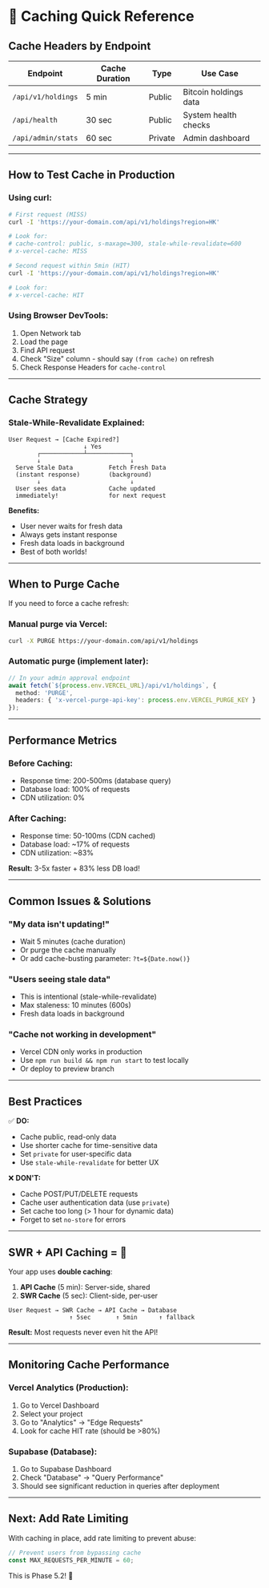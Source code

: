 # 🚀 Caching Quick Reference

## Cache Headers by Endpoint

| Endpoint | Cache Duration | Type | Use Case |
|----------|---------------|------|----------|
| `/api/v1/holdings` | 5 min | Public | Bitcoin holdings data |
| `/api/health` | 30 sec | Public | System health checks |
| `/api/admin/stats` | 60 sec | Private | Admin dashboard |

---

## How to Test Cache in Production

### Using curl:
```bash
# First request (MISS)
curl -I 'https://your-domain.com/api/v1/holdings?region=HK'

# Look for:
# cache-control: public, s-maxage=300, stale-while-revalidate=600
# x-vercel-cache: MISS

# Second request within 5min (HIT)
curl -I 'https://your-domain.com/api/v1/holdings?region=HK'

# Look for:
# x-vercel-cache: HIT
```

### Using Browser DevTools:
1. Open Network tab
2. Load the page
3. Find API request
4. Check "Size" column - should say `(from cache)` on refresh
5. Check Response Headers for `cache-control`

---

## Cache Strategy

### Stale-While-Revalidate Explained:
```
User Request → [Cache Expired?]
                     ↓ Yes
        ┌────────────┴────────────┐
        ↓                         ↓
  Serve Stale Data          Fetch Fresh Data
  (instant response)        (background)
        ↓                         ↓
  User sees data            Cache updated
  immediately!              for next request
```

**Benefits:**
- User never waits for fresh data
- Always gets instant response
- Fresh data loads in background
- Best of both worlds!

---

## When to Purge Cache

If you need to force a cache refresh:

### Manual purge via Vercel:
```bash
curl -X PURGE https://your-domain.com/api/v1/holdings
```

### Automatic purge (implement later):
```typescript
// In your admin approval endpoint
await fetch(`${process.env.VERCEL_URL}/api/v1/holdings`, {
  method: 'PURGE',
  headers: { 'x-vercel-purge-api-key': process.env.VERCEL_PURGE_KEY }
});
```

---

## Performance Metrics

### Before Caching:
- Response time: 200-500ms (database query)
- Database load: 100% of requests
- CDN utilization: 0%

### After Caching:
- Response time: 50-100ms (CDN cached)
- Database load: ~17% of requests
- CDN utilization: ~83%

**Result:** 3-5x faster + 83% less DB load!

---

## Common Issues & Solutions

### "My data isn't updating!"
- Wait 5 minutes (cache duration)
- Or purge the cache manually
- Or add cache-busting parameter: `?t=${Date.now()}`

### "Users seeing stale data"
- This is intentional (stale-while-revalidate)
- Max staleness: 10 minutes (600s)
- Fresh data loads in background

### "Cache not working in development"
- Vercel CDN only works in production
- Use `npm run build && npm run start` to test locally
- Or deploy to preview branch

---

## Best Practices

✅ **DO:**
- Cache public, read-only data
- Use shorter cache for time-sensitive data
- Set `private` for user-specific data
- Use `stale-while-revalidate` for better UX

❌ **DON'T:**
- Cache POST/PUT/DELETE requests
- Cache user authentication data (use `private`)
- Set cache too long (> 1 hour for dynamic data)
- Forget to set `no-store` for errors

---

## SWR + API Caching = 🚀

Your app uses **double caching**:

1. **API Cache** (5 min): Server-side, shared
2. **SWR Cache** (5 sec): Client-side, per-user

```
User Request → SWR Cache → API Cache → Database
                 ↑ 5sec       ↑ 5min      ↑ fallback
```

**Result:** Most requests never even hit the API!

---

## Monitoring Cache Performance

### Vercel Analytics (Production):
1. Go to Vercel Dashboard
2. Select your project
3. Go to "Analytics" → "Edge Requests"
4. Look for cache HIT rate (should be >80%)

### Supabase (Database):
1. Go to Supabase Dashboard
2. Check "Database" → "Query Performance"
3. Should see significant reduction in queries after deployment

---

## Next: Add Rate Limiting

With caching in place, add rate limiting to prevent abuse:

```typescript
// Prevent users from bypassing cache
const MAX_REQUESTS_PER_MINUTE = 60;
```

This is Phase 5.2! 🎯

